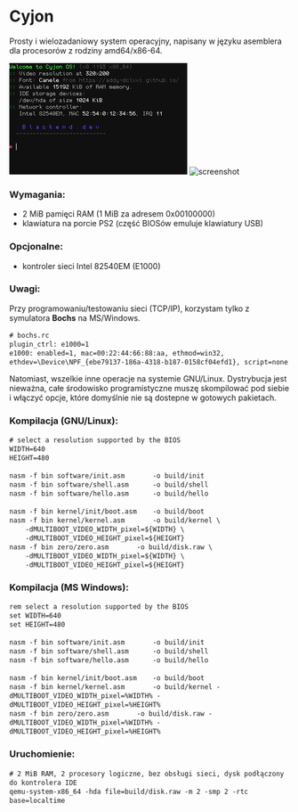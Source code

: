 # Cyjon

Prosty i wielozadaniowy system operacyjny, napisany w języku asemblera dla procesorów z rodziny amd64/x86-64.

![screenshot](https://raw.githubusercontent.com/blackend/cyjon/master/cyjon.png)
![screenshot](https://raw.githubusercontent.com/blackend/cyjon/master/debug.png)

### Wymagania:

  - 2 MiB pamięci RAM (1 MiB za adresem 0x00100000)
  - klawiatura na porcie PS2 (część BIOSów emuluje klawiatury USB)

### Opcjonalne:

  - kontroler sieci Intel 82540EM (E1000)

### Uwagi:

Przy programowaniu/testowaniu sieci (TCP/IP), korzystam tylko z symulatora **Bochs** na MS/Windows.

	# bochs.rc
	plugin_ctrl: e1000=1
	e1000: enabled=1, mac=00:22:44:66:88:aa, ethmod=win32, ethdev=\Device\NPF_{ebe79137-186a-4318-b187-0158cf04efd1}, script=none

Natomiast, wszelkie inne operacje na systemie GNU/Linux. Dystrybucja jest nieważna, całe środowisko programistyczne muszę skompilować pod siebie i włączyć opcje, które domyślnie nie są dostepne w gotowych pakietach.

### Kompilacja (GNU/Linux):

	# select a resolution supported by the BIOS
	WIDTH=640
	HEIGHT=480

	nasm -f bin software/init.asm		-o build/init
	nasm -f bin software/shell.asm		-o build/shell
	nasm -f bin software/hello.asm		-o build/hello

	nasm -f bin kernel/init/boot.asm	-o build/boot
	nasm -f bin kernel/kernel.asm		-o build/kernel \
		-dMULTIBOOT_VIDEO_WIDTH_pixel=${WIDTH} \
		-dMULTIBOOT_VIDEO_HEIGHT_pixel=${HEIGHT}
	nasm -f bin zero/zero.asm		-o build/disk.raw \
		-dMULTIBOOT_VIDEO_WIDTH_pixel=${WIDTH} \
		-dMULTIBOOT_VIDEO_HEIGHT_pixel=${HEIGHT}

### Kompilacja (MS Windows):

	rem select a resolution supported by the BIOS
	set WIDTH=640
	set HEIGHT=480

	nasm -f bin software/init.asm		-o build/init
	nasm -f bin software/shell.asm		-o build/shell
	nasm -f bin software/hello.asm		-o build/hello

	nasm -f bin kernel/init/boot.asm	-o build/boot
	nasm -f bin kernel/kernel.asm		-o build/kernel -dMULTIBOOT_VIDEO_WIDTH_pixel=%WIDTH% -dMULTIBOOT_VIDEO_HEIGHT_pixel=%HEIGHT%
	nasm -f bin zero/zero.asm		-o build/disk.raw -dMULTIBOOT_VIDEO_WIDTH_pixel=%WIDTH% -dMULTIBOOT_VIDEO_HEIGHT_pixel=%HEIGHT%

### Uruchomienie:

	# 2 MiB RAM, 2 procesory logiczne, bez obsługi sieci, dysk podłączony do kontrolera IDE
	qemu-system-x86_64 -hda file=build/disk.raw -m 2 -smp 2 -rtc base=localtime
